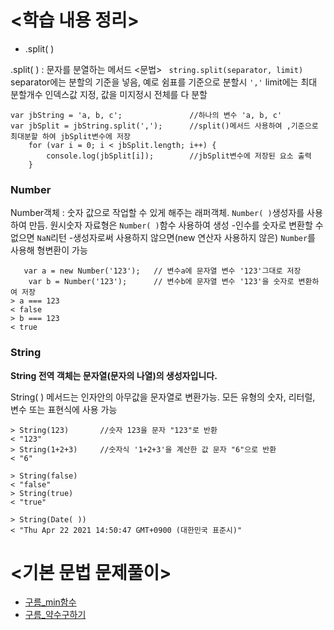 # <학습 내용 정리> 
 - .split( )

  .split( ) : 문자를 분열하는 메서드
<문법>
` string.split(separator, limit)`
separator에는 분할의 기준을 넣음, 예로 쉼표를 기준으로 분할시 `','`
limit에는 최대 분할개수 인덱스값 지정, 값을 미지정시 전체를 다 분할 
```
var jbString = 'a, b, c';               //하나의 변수 'a, b, c' 
var jbSplit = jbString.split(',');      //split()메서드 사용하여 ,기준으로 최대분할 하여 jbSplit변수에 저장 
    for (var i = 0; i < jbSplit.length; i++) {  
        console.log(jbSplit[i]);        //jbSplit변수에 저장된 요소 출력 
    }
```
### Number
Number객체 : 숫자 값으로 작업할 수 있게 해주는 래퍼객체. `Number( )`생성자를 사용하여 만듬. 원시숫자 자료형은 `Number( )`함수 사용하여 생성
-인수를 숫자로 변환할 수 없으면 `NaN`리턴
-생성자로써 사용하지 않으면(new 연산자 사용하지 않은) `Number`를 사용해 형변환이 가능 

```
   var a = new Number('123');   // 변수a에 문자열 변수 '123'그대로 저장 
    var b = Number('123');      // 변수b에 문자열 변수 '123'을 숫자로 변환하여 저장 
> a === 123
< false
> b === 123
< true 
```
### String
**String 전역 객체는 문자열(문자의 나열)의 생성자입니다.**

String( ) 메서드는 인자안의 아무값을 문자열로 변환가능. 모든 유형의 숫자, 리터럴, 변수 또는 표현식에 사용 가능 
```
> String(123)       //숫자 123을 문자 "123"로 반환
< "123"
> String(1+2+3)     //숫자식 '1+2+3'을 계산한 값 문자 "6"으로 반환
< "6"
```
```
> String(false)   
< "false"
> String(true)     
< "true"
```
```
> String(Date( ))        
< "Thu Apr 22 2021 14:50:47 GMT+0900 (대한민국 표준시)"
```

# <기본 문법 문제풀이>

- [구름_min함수](../algorithm/구름_min함수.md)
- [구름_약수구하기](../algorithm/구름_약수구하기.md)